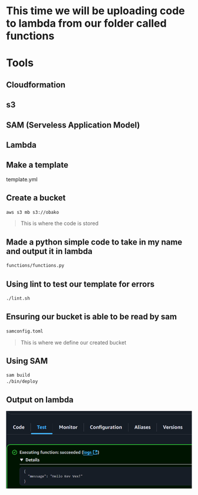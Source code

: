 # This time we will be uploading code to lambda from our folder called functions 
# Tools
## Cloudformation
## s3
## SAM (Serveless Application Model)
## Lambda
## Make a template
template.yml
## Create a bucket
```sh
aws s3 mb s3://obako
```
> This is where the code is stored
## Made a python simple code to take in my name and output it in lambda
```sh
functions/functions.py
```
## Using lint to test our template for errors
```sh
./lint.sh
```
## Ensuring our bucket is able to be read by sam
```sh
samconfig.toml
```
> This is where we define our created bucket
## Using SAM
```sh
sam build
./bin/deploy
```
## Output on lambda
![Alt text](/output-images/lambda2.png?raw=true "The output on lambda")
